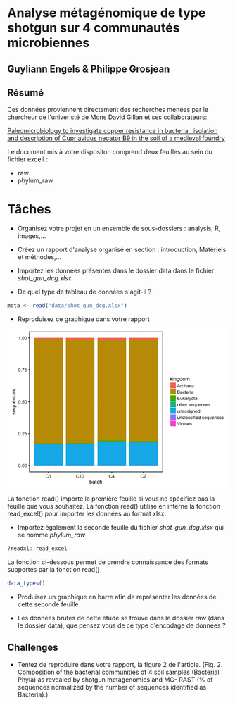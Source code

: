 <!-- README.md is generated from README.Rmd. Please edit that file -->
Analyse métagénomique de type shotgun sur 4 communautés microbiennes
====================================================================

Guyliann Engels & Philippe Grosjean
-----------------------------------

Résumé
------

Ces données proviennent directement des recherches menées par le chercheur de l'univeristé de Mons David Gillan et ses collaborateurs:

[Paleomicrobiology to investigate copper resistance in bacteria : isolation and description of Cupriavidus necator B9 in the soil of a medieval foundry](http://di.umons.ac.be/details.aspx?pub=0a0de102-c145-403f-9e1c-8ad4fdc1fc39)

Le document mis à votre dispositon comprend deux feuilles au sein du fichier excell :

-   raw
-   phylum\_raw

Tâches
======

-   Organisez votre projet en un ensemble de sous-dossiers : analysis, R, images,...

-   Créez un rapport d'analyse organisé en section : introduction, Matériels et méthodes,...

-   Importez les données présentes dans le dossier data dans le fichier *shot\_gun\_dcg.xlsx*

-   De quel type de tableau de données s'agit-il ?

``` r
meta <- read("data/shot_gun_dcg.xlsx")
```

-   Reproduisez ce graphique dans votre rapport

![Compositon des communautés dans 4 types de sols ( règnes).](images/readme/README-unnamed-chunk-3-1.png)

La fonction read() importe la première feuille si vous ne spécifiez pas la feuille que vous souhaitez. La fonction read() utilise en interne la fonction read\_excel() pour importer les données au format xlsx.

-   Importez également la seconde feuille du fichier *shot\_gun\_dcg.xlsx* qui se nomme *phylum\_raw*

``` r
?readxl::read_excel
```

La fonction ci-dessous permet de prendre connaissance des formats supportés par la fonction read()

``` r
data_types()
```

-   Produisez un graphique en barre afin de représenter les données de cette seconde feuille

-   Les données brutes de cette étude se trouve dans le dossier raw (dans le dossier data), que pensez vous de ce type d'encodage de données ?

Challenges
----------

-   Tentez de reproduire dans votre rapport, la figure 2 de l'article. (Fig. 2. Composition of the bacterial communities of 4 soil samples (Bacterial Phyla) as revealed by shotgun metagenomics and MG- RAST (% of sequences normalized by the number of sequences identified as Bacteria).)
